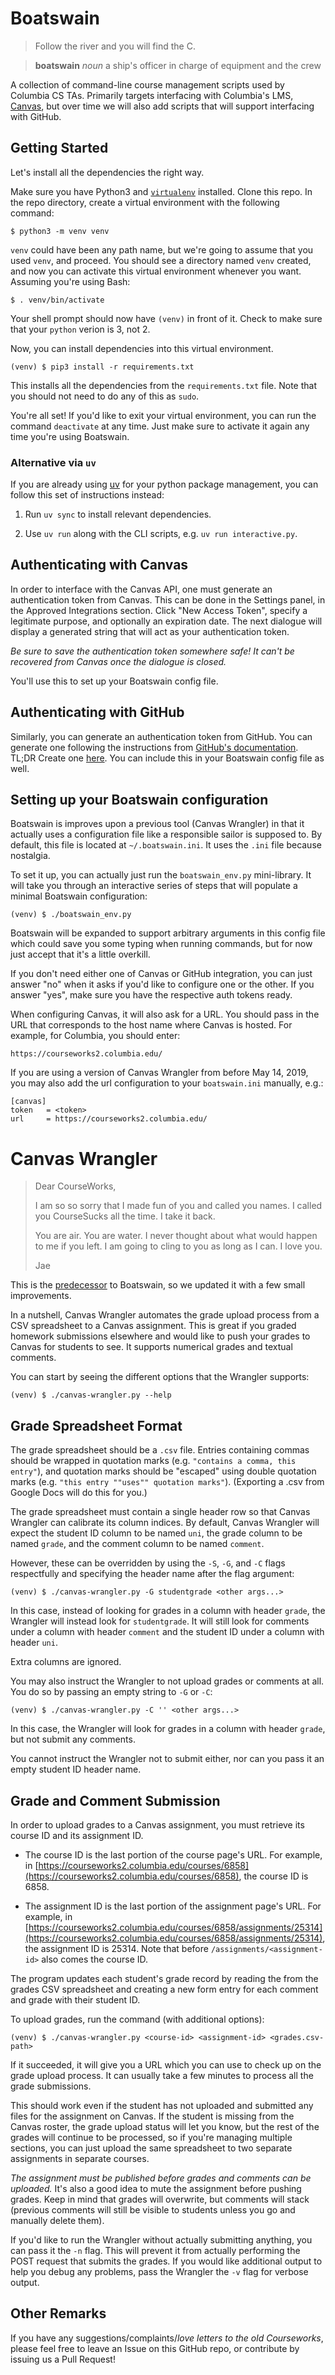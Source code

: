 Boatswain
=========

> Follow the river and you will find the C.

> **boatswain** _noun_ a ship's officer in charge of equipment and the crew

A collection of command-line course management scripts used by Columbia CS TAs.
Primarily targets interfacing with Columbia's LMS, [Canvas][canvas], but over
time we will also add scripts that will support interfacing with GitHub.

[canvas]: https://github.com/instructure/canvas-lms


Getting Started
---------------

Let's install all the dependencies the right way.

Make sure you have Python3 and [`virtualenv`][venv] installed. Clone this repo.
In the repo directory, create a virtual environment with the following command:

    $ python3 -m venv venv

`venv` could have been any path name, but we're going to assume that you used
`venv`, and proceed. You should see a directory named `venv` created, and now
you can activate this virtual environment whenever you want. Assuming you're
using Bash:

    $ . venv/bin/activate

Your shell prompt should now have `(venv)` in front of it. Check to make sure
that your `python` verion is 3, not 2.

Now, you can install dependencies into this virtual environment.

    (venv) $ pip3 install -r requirements.txt

This installs all the dependencies from the `requirements.txt` file. Note that
you should not need to do any of this as `sudo`.

You're all set! If you'd like to exit your virtual environment, you can run
the command `deactivate` at any time. Just make sure to activate it again any
time you're using Boatswain.

[venv]: https://virtualenv.pypa.io/en/stable/


### Alternative via `uv`

If you are already using [uv](https://github.com/astral-sh/uv) for your
python package management, you can follow this set of instructions instead:

1. Run `uv sync` to install relevant dependencies.

2. Use `uv run` along with the CLI scripts, e.g. `uv run interactive.py`.


Authenticating with Canvas
--------------------------

In order to interface with the Canvas API, one must generate an authentication
token from Canvas. This can be done in the Settings panel, in the Approved
Integrations section. Click "New Access Token", specify a legitimate purpose,
and optionally an expiration date. The next dialogue will display a generated
string that will act as your authentication token.

_Be sure to save the authentication token somewhere safe! It can't be recovered
from Canvas once the dialogue is closed._

You'll use this to set up your Boatswain config file.

Authenticating with GitHub
--------------------------

Similarly, you can generate an authentication token from GitHub. You can generate
one following the instructions from [GitHub's documentation][github_docs].
TL;DR Create one [here][new_token].
You can include this in your Boatswain config file as well.

[github_docs]: https://docs.github.com/en/authentication/keeping-your-account-and-data-secure/managing-your-personal-access-tokens#creating-a-fine-grained-personal-access-token
[new_token]: https://github.com/settings/personal-access-tokens/new

Setting up your Boatswain configuration
---------------------------------------

Boatswain is improves upon a previous tool (Canvas Wrangler) in that it actually
uses a configuration file like a responsible sailor is supposed to. By default,
this file is located at `~/.boatswain.ini`. It uses the `.ini` file because
nostalgia.

To set it up, you can actually just run the `boatswain_env.py` mini-library.
It will take you through an interactive series of steps that will populate a
minimal Boatswain configuration:

    (venv) $ ./boatswain_env.py

Boatswain will be expanded to support arbitrary arguments in this config file
which could save you some typing when running commands, but for now just accept
that it's a little overkill.

If you don't need either one of Canvas or GitHub integration, you can just
answer "no" when it asks if you'd like to configure one or the other. If you
answer "yes", make sure you have the respective auth tokens ready.

When configuring Canvas, it will also ask for a URL. You should pass in the URL
that corresponds to the host name where Canvas is hosted. For example, for
Columbia, you should enter:

    https://courseworks2.columbia.edu/

If you are using a version of Canvas Wrangler from before May 14, 2019, you may
also add the url configuration to your `boatswain.ini` manually, e.g.:

    [canvas]
    token   = <token>
    url     = https://courseworks2.columbia.edu/


Canvas Wrangler
===============

> Dear CourseWorks,
>
> I am so so sorry that I made fun of you and called you names.
> I called you CourseSucks all the time.
> I take it back.
>
> You are air.
> You are water.
> I never thought about what would happen to me if you left.
> I am going to cling to you as long as I can.
> I love you.
>
> Jae

This is the [predecessor][cw] to Boatswain, so we updated it with a few small
improvements.

In a nutshell, Canvas Wrangler automates the grade upload process from a CSV
spreadsheet to a Canvas assignment. This is great if you graded homework
submissions elsewhere and would like to push your grades to Canvas for students
to see. It supports numerical grades and textual comments.

You can start by seeing the different options that the Wrangler supports:

    (venv) $ ./canvas-wrangler.py --help

[cw]: https://github.com/cs3157/canvas-wrangler

Grade Spreadsheet Format
------------------------

The grade spreadsheet should be a `.csv` file. Entries containing commas should
be wrapped in quotation marks (e.g. `"contains a comma, this entry"`), and
quotation marks should be "escaped" using double quotation marks
(e.g. `"this entry ""uses"" quotation marks"`).
(Exporting a .csv from Google Docs will do this for you.)

The grade spreadsheet must contain a single header row so that Canvas Wrangler
can calibrate its column indices. By default, Canvas Wrangler will expect the
student ID column to be named `uni`, the grade column to be named `grade`, and
the comment column to be named `comment`.

However, these can be overridden by using the `-S`, `-G`, and `-C` flags
respectfully and specifying the header name after the flag argument:

    (venv) $ ./canvas-wrangler.py -G studentgrade <other args...>

In this case, instead of looking for grades in a column with header `grade`,
the Wrangler will instead look for `studentgrade`. It will still look for
comments under a column with header `comment` and the student ID under a column
with header `uni`.

Extra columns are ignored.

You may also instruct the Wrangler to not upload grades or comments at all.
You do so by passing an empty string to `-G` or `-C`:

    (venv) $ ./canvas-wrangler.py -C '' <other args...>

In this case, the Wrangler will look for grades in a column with header `grade`,
but not submit any comments.

You cannot instruct the Wrangler not to submit either, nor can you pass it an
empty student ID header name.


Grade and Comment Submission
----------------------------

In order to upload grades to a Canvas assignment, you must retrieve its course
ID and its assignment ID.

-   The course ID is the last portion of the course page's URL. For example, in
    [https://courseworks2.columbia.edu/courses/6858](https://courseworks2.columbia.edu/courses/6858),
    the course ID is 6858.

-   The assignment ID is the last portion of the assignment page's URL. For example, in
    [https://courseworks2.columbia.edu/courses/6858/assignments/25314](https://courseworks2.columbia.edu/courses/6858/assignments/25314),
    the assignment ID is 25314. Note that before `/assignments/<assignment-id>`
    also comes the course ID.

The program updates each student's grade record by reading the from the grades
CSV spreadsheet and creating a new form entry for each comment and grade with
their student ID.

To upload grades, run the command (with additional options):

    (venv) $ ./canvas-wrangler.py <course-id> <assignment-id> <grades.csv-path>

If it succeeded, it will give you a URL which you can use to check up on the
grade upload process. It can usually take a few minutes to process all the
grade submissions.

This should work even if the student has not uploaded and submitted any files
for the assignment on Canvas. If the student is missing from the Canvas roster,
the grade upload status will let you know, but the rest of the grades will
continue to be processed, so if you're managing multiple sections, you can just
upload the same spreadsheet to two separate assignments in separate courses.

_The assignment must be published before grades and comments can be uploaded._
It's also a good idea to mute the assignment before pushing grades. Keep in mind
that grades will overwrite, but comments will stack (previous comments will
still be visible to students unless you go and manually delete them).

If you'd like to run the Wrangler without actually submitting anything, you can
pass it the `-n` flag. This will prevent it from actually performing the POST
request that submits the grades. If you would like additional output to help you
debug any problems, pass the Wrangler the `-v` flag for verbose output.


Other Remarks
-------------

If you have any suggestions/complaints/_love letters to the old Courseworks_,
please feel free to leave an Issue on this GitHub repo, or contribute by issuing
us a Pull Request!
